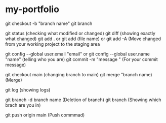 # my-portfolio


git checkout -b "branch name"
git branch

git status (checking what modified or changed)
git diff (showing exactly what changed)
git add . or git add (file name) or git add -A (Move changed from your working project to the staging area

git config --global user.email "email" or git config --global user.name "name" (telling who you are)
git commit -m "message " (For your commit message)

git checkout main (changing branch to main)
git merge "branch name) (Merge)

git log (showing logs)

git branch -d branch name (Deletion of branch)
git branch (Showing which brach are you in)


git push origin main (Push commmad)

